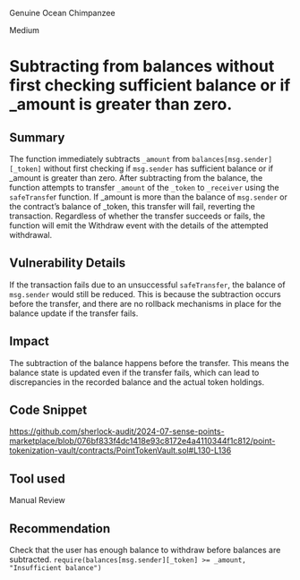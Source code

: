 Genuine Ocean Chimpanzee

Medium

# Subtracting from balances without first checking sufficient balance or if _amount is greater than zero.

## Summary
The function immediately subtracts `_amount` from `balances[msg.sender][_token]` without first checking if `msg.sender` has sufficient balance or if _amount is greater than zero. After subtracting from the balance, the function attempts to transfer `_amount` of the `_token` to `_receiver` using the `safeTransfe`r function. If _amount is more than the balance of `msg.sender` or the contract’s balance of _token, this transfer will fail, reverting the transaction. Regardless of whether the transfer succeeds or fails, the function will emit the Withdraw event with the details of the attempted withdrawal.
## Vulnerability Details
If the transaction fails due to an unsuccessful `safeTransfer`, the balance of `msg.sender` would still be reduced. This is because the subtraction occurs before the transfer, and there are no rollback mechanisms in place for the balance update if the transfer fails.
## Impact
The subtraction of the balance happens before the transfer. This means the balance state is updated even if the transfer fails, which can lead to discrepancies in the recorded balance and the actual token holdings.
## Code Snippet
https://github.com/sherlock-audit/2024-07-sense-points-marketplace/blob/076bf833f4dc1418e93c8172e4a4110344f1c812/point-tokenization-vault/contracts/PointTokenVault.sol#L130-L136
## Tool used

Manual Review

## Recommendation
Check that the user has enough balance to withdraw before balances are subtracted.
`require(balances[msg.sender][_token] >= _amount, "Insufficient balance")` 